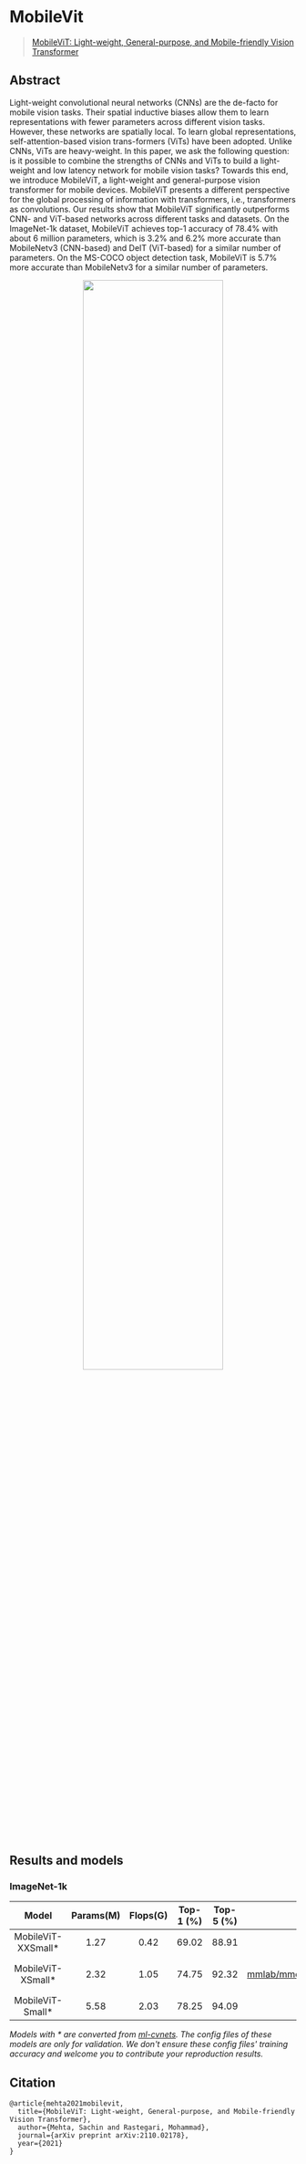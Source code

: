 # MobileVit

> [MobileViT: Light-weight, General-purpose, and Mobile-friendly Vision Transformer](https://arxiv.org/abs/2110.02178)

<!-- [ALGORITHM] -->

## Abstract

Light-weight convolutional neural networks (CNNs) are the de-facto for mobile vision tasks. Their spatial inductive biases allow them to learn representations with fewer parameters across different vision tasks. However, these networks are spatially local. To learn global representations, self-attention-based vision trans-formers (ViTs) have been adopted. Unlike CNNs, ViTs are heavy-weight. In this paper, we ask the following question: is it possible to combine the strengths of CNNs and ViTs to build a light-weight and low latency network for mobile vision tasks? Towards this end, we introduce MobileViT, a light-weight and general-purpose vision transformer for mobile devices. MobileViT presents a different perspective for the global processing of information with transformers, i.e., transformers as convolutions. Our results show that MobileViT significantly outperforms CNN- and ViT-based networks across different tasks and datasets. On the ImageNet-1k dataset, MobileViT achieves top-1 accuracy of 78.4% with about 6 million parameters, which is 3.2% and 6.2% more accurate than MobileNetv3 (CNN-based) and DeIT (ViT-based) for a similar number of parameters. On the MS-COCO object detection task, MobileViT is 5.7% more accurate than MobileNetv3 for a similar number of parameters.

<div align=center>
<img src="https://user-images.githubusercontent.com/42952108/193229983-822bf025-89a6-4d95-b6be-76b7f1a62f2c.png" width="70%"/>
</div>

## Results and models

### ImageNet-1k

|        Model        | Params(M) | Flops(G) | Top-1 (%) | Top-5 (%) |                                  Config                                  |                                  Download                                  |
| :-----------------: | :-------: | :------: | :-------: | :-------: | :----------------------------------------------------------------------: | :------------------------------------------------------------------------: |
| MobileViT-XXSmall\* |   1.27    |   0.42   |   69.02   |   88.91   | [config](https://github.com/open-mmlab/mmclassification/blob/master/configs/mobilevit/mobilevit-xxsmall_8xb128_in1k.py) | [model]() |
| MobileViT-XSmall\* |   2.32    |   1.05   |   74.75   |   92.32   | [config](https://github.com/open-mmlab/mmclassification/blob/master/configs/mobilevit/mobilevit-xsmall_8xb128_in1k.py | [model]() |
| MobileViT-Small\* |   5.58    |   2.03   |   78.25   |   94.09   | [config](https://github.com/open-mmlab/mmclassification/blob/master/configs/mobilevit/mobilevit-small_8xb128_in1k.py) | [model]() |

*Models with * are converted from [ml-cvnets](https://github.com/apple/ml-cvnets). The config files of these models are only for validation. We don't ensure these config files' training accuracy and welcome you to contribute your reproduction results.*

## Citation

```
@article{mehta2021mobilevit,
  title={MobileViT: Light-weight, General-purpose, and Mobile-friendly Vision Transformer},
  author={Mehta, Sachin and Rastegari, Mohammad},
  journal={arXiv preprint arXiv:2110.02178},
  year={2021}
}
```
